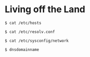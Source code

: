 # Living off the Land

```
$ cat /etc/hosts

$ cat /etc/resolv.conf

$ cat /etc/sysconfig/network

$ dnsdomainname
```
